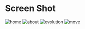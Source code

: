 # Screen Shot
![home](https://github.com/kazuki-sep27/pokedex/assets/89927619/ef5bab42-7425-4cc3-baab-349255c2b5e0)
![about](https://github.com/kazuki-sep27/pokedex/assets/89927619/06905a82-0056-4b0e-956c-58bd1b81aeba)
![evolution](https://github.com/kazuki-sep27/pokedex/assets/89927619/8eac350d-0991-48c1-891f-57f358a707a8)
![move](https://github.com/kazuki-sep27/pokedex/assets/89927619/b100c636-2569-4778-8eba-65c0a0acb8a5)
